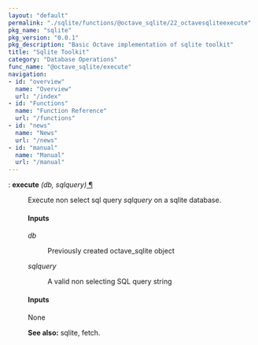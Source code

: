 ```yaml
---
layout: "default"
permalink: "./sqlite/functions/@octave_sqlite/22_octavesqliteexecute"
pkg_name: "sqlite"
pkg_version: "0.0.1"
pkg_description: "Basic Octave implementation of sqlite toolkit"
title: "Sqlite Toolkit"
category: "Database Operations"
func_name: "@octave_sqlite/execute"
navigation:
- id: "overview"
  name: "Overview"
  url: "/index"
- id: "Functions"
  name: "Function Reference"
  url: "/functions"
- id: "news"
  name: "News"
  url: "/news"
- id: "manual"
  name: "Manual"
  url: "/manual"
---
```

<dl class="def">
<dt id="index-execute"><span class="category">: </span><span><em></em> <strong>execute</strong> <em>(<var>db</var>, <var>sqlquery</var>)</em><a href='#index-execute' class='copiable-anchor'> &para;</a></span></dt>
<dd><p>Execute non select sql query <var>sqlquery</var> on a sqlite database.
</p>
<span id="Inputs"></span><h4 class="subsubheading">Inputs</h4>
<dl compact="compact">
<dt><span><var>db</var></span></dt>
<dd><p>Previously created octave_sqlite object
 </p></dd>
<dt><span><var>sqlquery</var></span></dt>
<dd><p>A valid non selecting SQL query string
 </p></dd>
</dl>

<span id="Inputs-1"></span><h4 class="subsubheading">Inputs</h4>
<p>None
</p>

<p><strong>See also:</strong> sqlite, fetch.
 </p></dd></dl>
